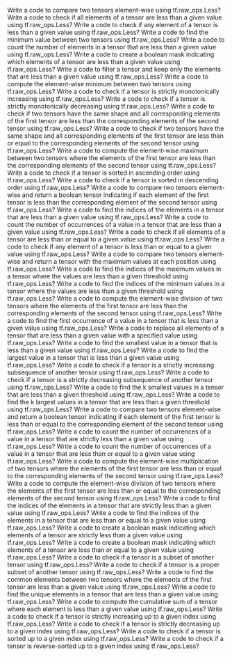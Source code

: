 Write a code to compare two tensors element-wise using tf.raw_ops.Less?
Write a code to check if all elements of a tensor are less than a given value using tf.raw_ops.Less?
Write a code to check if any element of a tensor is less than a given value using tf.raw_ops.Less?
Write a code to find the minimum value between two tensors using tf.raw_ops.Less?
Write a code to count the number of elements in a tensor that are less than a given value using tf.raw_ops.Less?
Write a code to create a boolean mask indicating which elements of a tensor are less than a given value using tf.raw_ops.Less?
Write a code to filter a tensor and keep only the elements that are less than a given value using tf.raw_ops.Less?
Write a code to compute the element-wise minimum between two tensors using tf.raw_ops.Less?
Write a code to check if a tensor is strictly monotonically increasing using tf.raw_ops.Less?
Write a code to check if a tensor is strictly monotonically decreasing using tf.raw_ops.Less?
Write a code to check if two tensors have the same shape and all corresponding elements of the first tensor are less than the corresponding elements of the second tensor using tf.raw_ops.Less?
Write a code to check if two tensors have the same shape and all corresponding elements of the first tensor are less than or equal to the corresponding elements of the second tensor using tf.raw_ops.Less?
Write a code to compute the element-wise maximum between two tensors where the elements of the first tensor are less than the corresponding elements of the second tensor using tf.raw_ops.Less?
Write a code to check if a tensor is sorted in ascending order using tf.raw_ops.Less?
Write a code to check if a tensor is sorted in descending order using tf.raw_ops.Less?
Write a code to compare two tensors element-wise and return a boolean tensor indicating if each element of the first tensor is less than the corresponding element of the second tensor using tf.raw_ops.Less?
Write a code to find the indices of the elements in a tensor that are less than a given value using tf.raw_ops.Less?
Write a code to count the number of occurrences of a value in a tensor that are less than a given value using tf.raw_ops.Less?
Write a code to check if all elements of a tensor are less than or equal to a given value using tf.raw_ops.Less?
Write a code to check if any element of a tensor is less than or equal to a given value using tf.raw_ops.Less?
Write a code to compare two tensors element-wise and return a tensor with the maximum values at each position using tf.raw_ops.Less?
Write a code to find the indices of the maximum values in a tensor where the values are less than a given threshold using tf.raw_ops.Less?
Write a code to find the indices of the minimum values in a tensor where the values are less than a given threshold using tf.raw_ops.Less?
Write a code to compute the element-wise division of two tensors where the elements of the first tensor are less than the corresponding elements of the second tensor using tf.raw_ops.Less?
Write a code to find the first occurrence of a value in a tensor that is less than a given value using tf.raw_ops.Less?
Write a code to replace all elements of a tensor that are less than a given value with a specified value using tf.raw_ops.Less?
Write a code to find the smallest value in a tensor that is less than a given value using tf.raw_ops.Less?
Write a code to find the largest value in a tensor that is less than a given value using tf.raw_ops.Less?
Write a code to check if a tensor is a strictly increasing subsequence of another tensor using tf.raw_ops.Less?
Write a code to check if a tensor is a strictly decreasing subsequence of another tensor using tf.raw_ops.Less?
Write a code to find the k smallest values in a tensor that are less than a given threshold using tf.raw_ops.Less?
Write a code to find the k largest values in a tensor that are less than a given threshold using tf.raw_ops.Less?
Write a code to compare two tensors element-wise and return a boolean tensor indicating if each element of the first tensor is less than or equal to the corresponding element of the second tensor using tf.raw_ops.Less?
Write a code to count the number of occurrences of a value in a tensor that are strictly less than a given value using tf.raw_ops.Less?
Write a code to count the number of occurrences of a value in a tensor that are less than or equal to a given value using tf.raw_ops.Less?
Write a code to compute the element-wise multiplication of two tensors where the elements of the first tensor are less than or equal to the corresponding elements of the second tensor using tf.raw_ops.Less?
Write a code to compute the element-wise division of two tensors where the elements of the first tensor are less than or equal to the corresponding elements of the second tensor using tf.raw_ops.Less?
Write a code to find the indices of the elements in a tensor that are strictly less than a given value using tf.raw_ops.Less?
Write a code to find the indices of the elements in a tensor that are less than or equal to a given value using tf.raw_ops.Less?
Write a code to create a boolean mask indicating which elements of a tensor are strictly less than a given value using tf.raw_ops.Less?
Write a code to create a boolean mask indicating which elements of a tensor are less than or equal to a given value using tf.raw_ops.Less?
Write a code to check if a tensor is a subset of another tensor using tf.raw_ops.Less?
Write a code to check if a tensor is a proper subset of another tensor using tf.raw_ops.Less?
Write a code to find the common elements between two tensors where the elements of the first tensor are less than a given value using tf.raw_ops.Less?
Write a code to find the unique elements in a tensor that are less than a given value using tf.raw_ops.Less?
Write a code to compute the cumulative sum of a tensor where each element is less than a given value using tf.raw_ops.Less?
Write a code to check if a tensor is strictly increasing up to a given index using tf.raw_ops.Less?
Write a code to check if a tensor is strictly decreasing up to a given index using tf.raw_ops.Less?
Write a code to check if a tensor is sorted up to a given index using tf.raw_ops.Less?
Write a code to check if a tensor is reverse-sorted up to a given index using tf.raw_ops.Less?